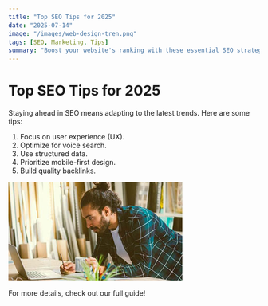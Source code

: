 ```yaml
---
title: "Top SEO Tips for 2025"
date: "2025-07-14"
image: "/images/web-design-tren.png"
tags: [SEO, Marketing, Tips]
summary: "Boost your website's ranking with these essential SEO strategies for 2025."
---
```


# Top SEO Tips for 2025

Staying ahead in SEO means adapting to the latest trends. Here are some tips:

1. Focus on user experience (UX).
2. Optimize for voice search.
3. Use structured data.
4. Prioritize mobile-first design.
5. Build quality backlinks.

![SEO Tips](/images/web-design-tren.png)

For more details, check out our full guide! 